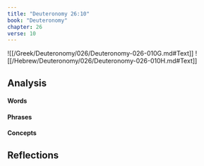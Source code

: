 ```yaml
---
title: "Deuteronomy 26:10"
book: "Deuteronomy"
chapter: 26
verse: 10
---
```

![[/Greek/Deuteronomy/026/Deuteronomy-026-010G.md#Text]]
![[/Hebrew/Deuteronomy/026/Deuteronomy-026-010H.md#Text]]

## Analysis

#### Words

#### Phrases

#### Concepts

## Reflections
